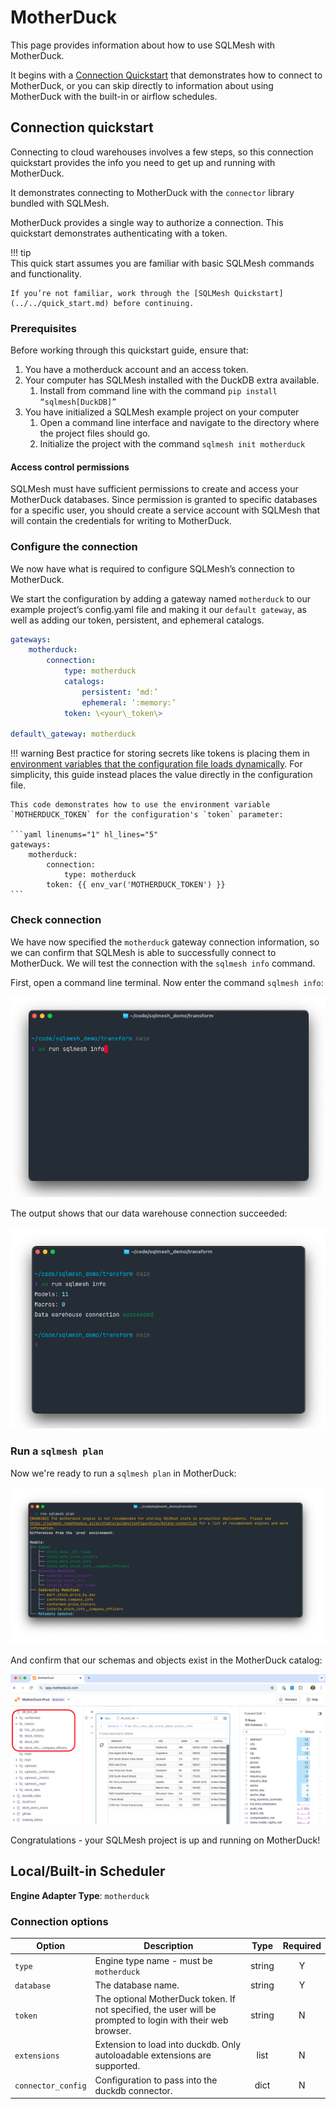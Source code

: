 # MotherDuck

This page provides information about how to use SQLMesh with MotherDuck. 

It begins with a [Connection Quickstart](#connection-quickstart) that demonstrates how to connect to MotherDuck, or you can skip directly to information about using MotherDuck with the built-in or airflow schedules.

## Connection quickstart

Connecting to cloud warehouses involves a few steps, so this connection quickstart provides the info you need to get up and running with MotherDuck.

It demonstrates connecting to MotherDuck with the `connector` library bundled with SQLMesh. 

MotherDuck provides a single way to authorize a connection. This quickstart demonstrates authenticating with a token.

!!! tip  
    This quick start assumes you are familiar with basic SQLMesh commands and functionality.

    If you’re not familiar, work through the [SQLMesh Quickstart](../../quick_start.md) before continuing.  

### Prerequisites

Before working through this quickstart guide, ensure that:

1. You have a motherduck account and an access token.  
2. Your computer has SQLMesh installed with the DuckDB extra available.  
   1. Install from command line with the command `pip install “sqlmesh[DuckDB]”`  
3. You have initialized a SQLMesh example project on your computer  
   1. Open a command line interface and navigate to the directory where the project files should go.  
   2. Initialize the project with the command `sqlmesh init motherduck`

#### Access control permissions

SQLMesh must have sufficient permissions to create and access your MotherDuck databases. Since permission is granted to specific databases for a specific user, you should create a service account with SQLMesh that will contain the credentials for writing to MotherDuck.

### Configure the connection

We now have what is required to configure SQLMesh’s connection to MotherDuck.

We start the configuration by adding a gateway named `motherduck` to our example project’s config.yaml file and making it our `default gateway`, as well as adding our token, persistent, and ephemeral catalogs.

```yaml  
gateways:  
    motherduck:  
        connection:   
            type: motherduck  
            catalogs:  
                persistent: ‘md:’  
                ephemeral: ‘:memory:’  
            token: \<your\_token\>

default\_gateway: motherduck  
```

!!! warning
    Best practice for storing secrets like tokens is placing them in [environment variables that the configuration file loads dynamically](../../guides/configuration.md#environment-variables). For simplicity, this guide instead places the value directly in the configuration file.

    This code demonstrates how to use the environment variable `MOTHERDUCK_TOKEN` for the configuration's `token` parameter:

    ```yaml linenums="1" hl_lines="5"
    gateways:  
        motherduck:  
            connection:   
                type: motherduck  
            token: {{ env_var('MOTHERDUCK_TOKEN') }}
    ```

### Check connection

We have now specified the `motherduck` gateway connection information, so we can confirm that SQLMesh is able to successfully connect to MotherDuck. We will test the connection with the `sqlmesh info` command.

First, open a command line terminal. Now enter the command `sqlmesh info`:

![](./motherduck/sqlmesh_info.png)

The output shows that our data warehouse connection succeeded:

![](./motherduck/info_output.png)

### Run a `sqlmesh plan`

Now we're ready to run a `sqlmesh plan` in MotherDuck:

![](./motherduck/sqlmesh_plan.png)

And confirm that our schemas and objects exist in the MotherDuck catalog:

![](./motherduck/motherduck_ui.png)

Congratulations \- your SQLMesh project is up and running on MotherDuck\!


## Local/Built-in Scheduler

**Engine Adapter Type**: `motherduck`

### Connection options

| Option             | Description                                                                                                 | Type   | Required |
|--------------------|-------------------------------------------------------------------------------------------------------------|:------:|:--------:|
| `type`             | Engine type name - must be `motherduck`                                                                     | string | Y        |
| `database`         | The database name.                                                                                          | string | Y        |
| `token`            | The optional MotherDuck token. If not specified, the user will be prompted to login with their web browser. | string | N        |
| `extensions`       | Extension to load into duckdb. Only autoloadable extensions are supported.                                  | list   | N        |
| `connector_config` | Configuration to pass into the duckdb connector.                                                            | dict   | N        |
